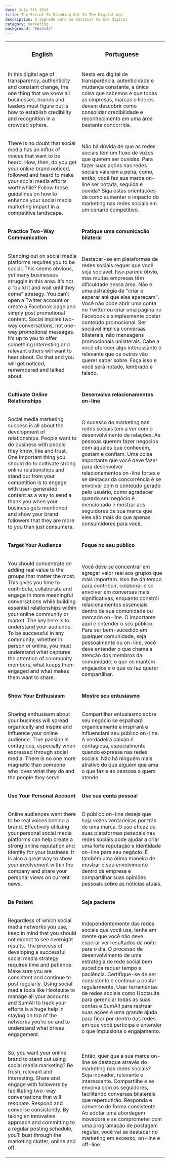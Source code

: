 ```yaml
---
date: July 7th 2019
title: The Secret To Standing Out In The Digital Age
description: O segredo para se destacar na era digital
category: marketing
background: "#6a4c93"
---
```


<div>

<table id="text-table">
  <tr>
    <th><h3>English</h3></th>
    <th><h3>Portuguese</h3></th>
  </tr>

  <tr>
    <td><p>In this digital age of transparency, authenticity and constant change, the one thing that we know all businesses, brands and leaders must figure out is how to establish credibility and recognition in a crowded sphere.</p></td>
    <td><p>Nesta era digital de transparência, autenticidade e mudança constante, a única coisa que sabemos é que todas as empresas, marcas e líderes devem descobrir como consolidar credibilidade e reconhecimento em uma área bastante concorrida.</p></td>
  </tr>

  <tr>
    <td><p>There is no doubt that social media has an influx of voices that want to be heard. How, then, do you get your online brand noticed, followed and heard to make your social media efforts worthwhile? Follow these guidelines on how to enhance your social media marketing impact in a competitive landscape.</p></td>
    <td><p>Não há dúvida de que as redes sociais têm um fluxo de vozes que querem ser ouvidas. Para fazer suas ações nas redes sociais valerem a pena, como, então, você faz sua marca on-line ser notada, seguida e ouvida? Siga estas orientações de como aumentar o impacto do marketing nas redes sociais em um cenário competitivo.</p></td>
  </tr>

  <tr>
    <td><p><strong>Practice Two-Way Communication</strong></p></td>
    <td><p><strong>Pratique uma comunicação bilateral</strong></p></td>
  </tr>

  <tr>
    <td><p>Standing out on social media platforms requires you to be social. This seems obvious, yet many businesses struggle in this area. It’s not a “build it and wait until they come” strategy. You can’t open a Twitter account or create a Facebook page and simply post promotional content. Social implies two-way conversations, not one-way promotional messages. It’s up to you to offer something interesting and relevant others will want to hear about. Do that and you will get noticed, remembered and talked about.</p></td>
    <td><p>Destacar-se em plataformas de redes sociais requer que você seja sociável. Isso parece óbvio, mas muitas empresas têm dificuldade nessa área. Não é uma estratégia de "criar e esperar até que eles apareçam". Você não pode abrir uma conta no Twitter ou criar uma página no Facebook e simplesmente postar conteúdo promocional. Ser sociável implica conversas bilaterais, não mensagens promocionais unilaterais. Cabe a você oferecer algo interessante e relevante que os outros vão querer saber sobre. Faça isso e você será notado, lembrado e falado.</p></td>
  </tr>

  <tr>
    <td><p><strong>Cultivate Online Relationships</strong></p></td>
    <td><p><strong>Desenvolva relacionamentos on-line</strong></p></td>
  </tr>

  <tr>
    <td><p>Social media marketing success is all about the development of relationships. People want to do business with people they know, like and trust. One important thing you should do to cultivate strong online relationships and stand out from your competition is to engage with user-generated content as a way to send a thank you when your business gets mentioned and show your brand followers that they are more to you than just consumers.</p></td>
    <td><p>O sucesso do marketing nas redes sociais tem a ver com o desenvolvimento de relações. As pessoas querem fazer negócios com aqueles que conhecem, gostam e confiam. Uma coisa importante que você deve fazer para desenvolver relacionamentos on-line fortes e se destacar da concorrência é se envolver com o conteúdo gerado pelo usuário, como agradecer quando seu negócio é mencionado e mostrar aos seguidores de sua marca que eles são mais do que apenas consumidores para você.</p></td>
  </tr>

  <tr>
    <td><p><strong>Target Your Audience</strong></p></td>
    <td><p><strong>Foque no seu público</strong></p></td>
  </tr>

  <tr>
    <td><p>You should concentrate on adding real value to the groups that matter the most. This gives you time to contribute, collaborate and engage in more meaningful conversations while building essential relationships within your online community or market. The key here is to understand your audience. To be successful in any community, whether in person or online, you must understand what captures the attention of community members, what keeps them engaged and what makes them want to share.</p></td>
    <td><p>Você deve se concentrar em agregar valor real aos grupos que mais importam. Isso lhe dá tempo para contribuir, colaborar e se envolver em conversas mais significativas, enquanto constrói relacionamentos essenciais dentro de sua comunidade ou mercado on-line. O importante aqui é entender o seu público. Para ser bem-sucedido em qualquer comunidade, seja pessoalmente ou on-line, você deve entender o que chama a atenção dos membros da comunidade, o que os mantém engajados e o que os faz querer compartilhar.</p></td>
  </tr>

  <tr>
    <td><p><strong>Show Your Enthusiasm</strong></p></td>
    <td><p><strong>Mostre seu entusiasmo</strong></p></td>
  </tr>

  <tr>
    <td><p>Sharing enthusiasm about your business will spread organically and inspire and influence your online audience. True passion is contagious, especially when expressed through social media. There is no one more magnetic than someone who loves what they do and the people they serve.</p></td>
    <td><p>Compartilhar entusiasmo sobre seu negócio se espalhará organicamente e inspirará e influenciará seu público on-line. A verdadeira paixão é contagiosa, especialmente quando expressa nas redes sociais. Não há ninguém mais atrativo do que alguém que ama o que faz e as pessoas a quem atende.</p></td>
  </tr>

  <tr>
    <td><p><strong>Use Your Personal Account</strong></p></td>
    <td><p><strong>Use sua conta pessoal</strong></p></td>
  </tr>

  <tr>
    <td><p>Online audiences want there to be real voices behind a brand. Effectively utilizing your personal social media platforms can help create a strong online reputation and identity for your business. It is also a great way to show your involvement within the company and share your personal views on current news.</p></td>
    <td><p>O público on-line deseja que haja vozes verdadeiras por trás de uma marca. O uso eficaz de suas plataformas pessoais nas redes sociais pode ajudar a criar uma forte reputação e identidade on-line para seu negócio. É também uma ótima maneira de mostrar o seu envolvimento dentro da empresa e compartilhar suas opiniões pessoais sobre as notícias atuais.</p></td>
  </tr>

  <tr>
    <td><p><strong>Be Patient</strong></p></td>
    <td><p><strong>Seja paciente</strong></p></td>
  </tr>

  <tr>
    <td><p>Regardless of which social media networks you use, keep in mind that you should not expect to see overnight results. The process of developing a successful social media strategy requires time and patience. Make sure you are consistent and continue to post regularly. Using social media tools like Hootsuite to manage all your accounts and SumAll to track your efforts is a huge help in staying on top of the networks you’re on and to understand what drives engagement.</p></td>
    <td><p>Independentemente das redes sociais que você usa, tenha em mente que você não deve esperar ver resultados da noite para o dia. O processo de desenvolvimento de uma estratégia de rede social bem sucedida requer tempo e paciência. Certifique-se de ser consistente e continue a postar regularmente. Usar ferramentas de redes sociais como Hootsuite para gerenciar todas as suas contas e SumAll para rastrear suas ações é uma grande ajuda para ficar por dentro das redes em que você participa e entender o que impulsiona o engajamento.</p></td>
  </tr>

  <tr>
    <td><p>So, you want your online brand to stand out using social media marketing? Be fresh, relevant and interesting. Share and engage with followers by facilitating two-way conversations that will resonate. Respond and converse consistently. By taking an innovative approach and committing to a regular posting schedule, you’ll bust through the marketing clutter, online and off.</p></td>
    <td><p>Então, quer que a sua marca on-line se destaque através do marketing nas redes sociais? Seja inovador, relevante e interessante. Compartilhe e se envolva com os seguidores, facilitando conversas bilaterais que repercutirão. Responda e converse de forma consistente. Ao adotar uma abordagem inovadora e se comprometer com uma programação de postagem regular, você vai se destacar no marketing em excesso, on-line e off-line.</p></td>
  </tr>
</table>

</div>
